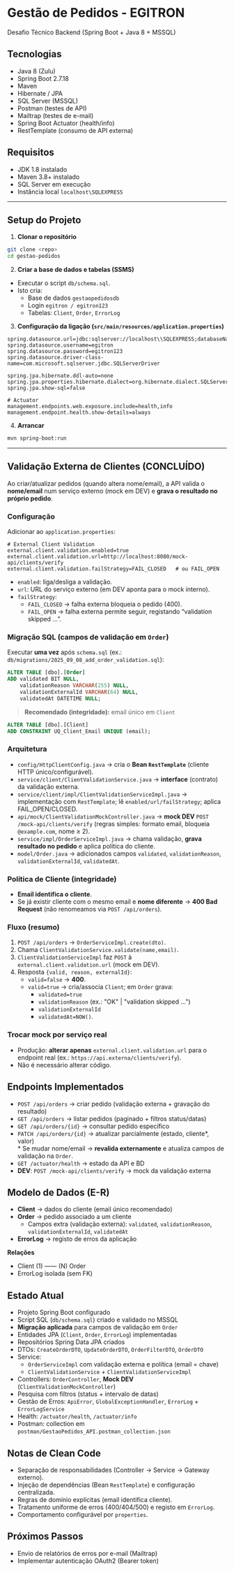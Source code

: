 # Gestão de Pedidos - EGITRON

Desafio Técnico Backend (Spring Boot + Java 8 + MSSQL)

## Tecnologias
- Java 8 (Zulu)
- Spring Boot 2.7.18
- Maven
- Hibernate / JPA
- SQL Server (MSSQL)
- Postman (testes de API)
- Mailtrap (testes de e-mail)
- Spring Boot Actuator (health/info)
- RestTemplate (consumo de API externa)

## Requisitos
- JDK 1.8 instalado
- Maven 3.8+ instalado
- SQL Server em execução
- Instância local `localhost\SQLEXPRESS`

---

## Setup do Projeto
1) **Clonar o repositório**
```bash
git clone <repo>
cd gestao-pedidos
```

2) **Criar a base de dados e tabelas (SSMS)**
- Executar o script `db/schema.sql`.
- Isto cria:
    - Base de dados `gestaopedidosdb`
    - Login `egitron / egitron123`
    - Tabelas: `Client`, `Order`, `ErrorLog`

3) **Configuração da ligação (`src/main/resources/application.properties`)**
```properties
spring.datasource.url=jdbc:sqlserver://localhost\\SQLEXPRESS;databaseName=gestaopedidosdb;encrypt=false;trustServerCertificate=true
spring.datasource.username=egitron
spring.datasource.password=egitron123
spring.datasource.driver-class-name=com.microsoft.sqlserver.jdbc.SQLServerDriver

spring.jpa.hibernate.ddl-auto=none
spring.jpa.properties.hibernate.dialect=org.hibernate.dialect.SQLServer2012Dialect
spring.jpa.show-sql=false

# Actuator
management.endpoints.web.exposure.include=health,info
management.endpoint.health.show-details=always
```

4) **Arrancar**
```bash
mvn spring-boot:run
```

---

## Validação Externa de Clientes (**CONCLUÍDO**)
Ao criar/atualizar pedidos (quando altera nome/email), a API valida o **nome/email** num serviço externo (mock em DEV) e **grava o resultado no próprio pedido**.

### Configuração
Adicionar ao `application.properties`:
```properties
# External Client Validation
external.client.validation.enabled=true
external.client.validation.url=http://localhost:8080/mock-api/clients/verify
external.client.validation.failStrategy=FAIL_CLOSED   # ou FAIL_OPEN
```
- `enabled`: liga/desliga a validação.
- `url`: URL do serviço externo (em DEV aponta para o mock interno).
- `failStrategy`:
    - `FAIL_CLOSED` → falha externa bloqueia o pedido (400).
    - `FAIL_OPEN` → falha externa permite seguir, registando “validation skipped …”.



### Migração SQL (campos de validação em `Order`)
Executar **uma vez** após `schema.sql` (ex.: `db/migrations/2025_09_08_add_order_validation.sql`):
```sql
ALTER TABLE [dbo].[Order]
ADD validated BIT NULL,
    validationReason VARCHAR(255) NULL,
    validationExternalId VARCHAR(64) NULL,
    validatedAt DATETIME NULL;
```

> **Recomendado (integridade):** email único em `Client`
```sql
ALTER TABLE [dbo].[Client]
ADD CONSTRAINT UQ_Client_Email UNIQUE (email);
```



### Arquitetura
- `config/HttpClientConfig.java` → cria o **Bean `RestTemplate`** (cliente HTTP único/configurável).
- `service/client/ClientValidationService.java` → **interface** (contrato) da validação externa.
- `service/client/impl/ClientValidationServiceImpl.java` → implementação com `RestTemplate`; lê `enabled/url/failStrategy`; aplica FAIL_OPEN/CLOSED.
- `api/mock/ClientValidationMockController.java` → **mock DEV** `POST /mock-api/clients/verify` (regras simples: formato email, bloqueia `@example.com`, nome ≥ 2).
- `service/impl/OrderServiceImpl.java` → chama validação, **grava resultado no pedido** e aplica política do cliente.
- `model/Order.java` → adicionados campos `validated`, `validationReason`, `validationExternalId`, `validatedAt`.



### Política de Cliente (integridade)
- **Email identifica o cliente**.
- Se já existir cliente com o mesmo email e **nome diferente** → **400 Bad Request** (não renomeamos via `POST /api/orders`).



### Fluxo (resumo)
1. `POST /api/orders` → `OrderServiceImpl.create(dto)`.
2. Chama `ClientValidationService.validate(name,email)`.
3. `ClientValidationServiceImpl` faz `POST` à `external.client.validation.url` (mock em DEV).
4. Resposta `{valid, reason, externalId}`:
    - `valid=false` → **400**.
    - `valid=true` → cria/associa `Client`; em `Order` grava:
        - `validated=true`
        - `validationReason` (ex.: "OK" | "validation skipped …")
        - `validationExternalId`
        - `validatedAt=NOW()`.



### Trocar mock por serviço real
- Produção: **alterar apenas** `external.client.validation.url` para o endpoint real (ex.: `https://api.externa/clients/verify`).
- Não é necessário alterar código.



## Endpoints Implementados
- `POST /api/orders` → criar pedido (validação externa + gravação do resultado)
- `GET /api/orders` → listar pedidos (paginado + filtros status/datas)
- `GET /api/orders/{id}` → consultar pedido específico
- `PATCH /api/orders/{id}` → atualizar parcialmente (estado, cliente*, valor)  
  \* Se mudar nome/email → **revalida externamente** e atualiza campos de validação na `Order`.
- `GET /actuator/health` → estado da API e BD
- **DEV**: `POST /mock-api/clients/verify` → mock da validação externa



## Modelo de Dados (E-R)
- **Client** → dados do cliente (email único recomendado)
- **Order** → pedido associado a um cliente
    - Campos extra (validação externa): `validated`, `validationReason`, `validationExternalId`, `validatedAt`
- **ErrorLog** → registo de erros da aplicação

**Relações**
- Client (1) —— (N) Order
- ErrorLog isolada (sem FK)



## Estado Atual
- Projeto Spring Boot configurado
- Script SQL (`db/schema.sql`) criado e validado no MSSQL
- **Migração aplicada** para campos de validação em `Order`
- Entidades JPA (`Client`, `Order`, `ErrorLog`) implementadas
- Repositórios Spring Data JPA criados
- DTOs: `CreateOrderDTO`, `UpdateOrderDTO`, `OrderFilterDTO`, `OrderDTO`
- Service:
    - `OrderServiceImpl` com validação externa e política (email = chave)
    - `ClientValidationService` + `ClientValidationServiceImpl`
- Controllers: `OrderController`, **Mock DEV** (`ClientValidationMockController`)
- Pesquisa com filtros (status + intervalo de datas)
- Gestão de Erros: `ApiError`, `GlobalExceptionHandler`, `ErrorLog` + `ErrorLogService`
- Health: `/actuator/health`, `/actuator/info`
- Postman: collection em `postman/GestaoPedidos_API.postman_collection.json`



## Notas de Clean Code
- Separação de responsabilidades (Controller → Service → Gateway externo).
- Injeção de dependências (Bean `RestTemplate`) e configuração centralizada.
- Regras de domínio explícitas (email identifica cliente).
- Tratamento uniforme de erros (400/404/500) e registo em `ErrorLog`.
- Comportamento configurável por `properties`.



##  Próximos Passos
- Envio de relatórios de erros por e-mail (Mailtrap)
- Implementar autenticação OAuth2 (Bearer token)

